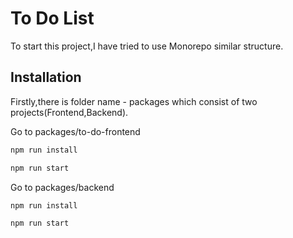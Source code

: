 # To Do List

To start this project,I have tried to use Monorepo similar structure.

## Installation
Firstly,there is folder name - packages which consist of two projects(Frontend,Backend).



Go to packages/to-do-frontend

```bash
npm run install
```

```bash
npm run start
```

Go to packages/backend

```bash
npm run install
```

```bash
npm run start
```
